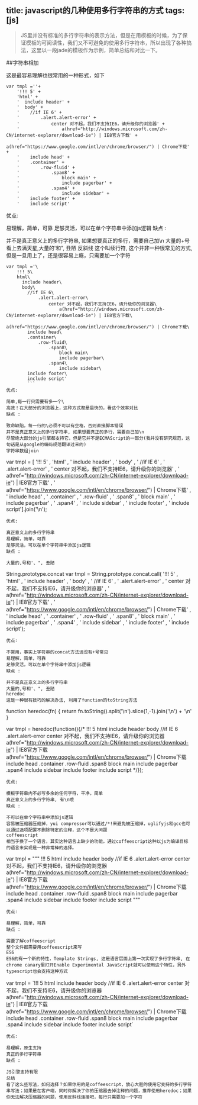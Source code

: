 title: javascript的几种使用多行字符串的方式
tags: [js]
---

> JS里并没有标准的多行字符串的表示方法，但是在用模板的时候，为了保证模板的可阅读性，我们又不可避免的使用多行字符串，所以出现了各种搞法，这里以一段jade的模板作为示例，简单总结和对比一下。

##字符串相加

这是最容易理解也很常用的一种形式，如下
```
var tmpl =''+
    '!!! 5' +
    'html' +
    '  include header' +
    '  body' +
    '    //if IE 6' +
    '        .alert.alert-error' +
    '            center 对不起，我们不支持IE6，请升级你的浏览器' +
    '                a(href="http://windows.microsoft.com/zh-CN/internet-explorer/download-ie") | IE8官方下载' +
    '                a(href="https://www.google.com/intl/en/chrome/browser/") | Chrome下载' +
    '    include head' +
    '    .container' +
    '        .row-fluid' +
    '            .span8' +
    '                block main' +
    '                include pagerbar' +
    '            .span4' +
    '                include sidebar' +
    '    include footer' +
    '    include script'
```
优点:

易理解，简单，可靠
足够灵活，可以在单个字符串中添加js逻辑
缺点 :

并不是真正意义上的多行字符串, 如果想要真正的多行，需要自己加\n
大量的+号看上去满天星,大量的'和", 丑陋
反斜线
这个叫续行符, 这个并非一种很常见的方式, 但是一旦用上了，还是很容易上瘾，只需要加一个字符
```
var tmpl ='\
    !!! 5\
    html\
      include header\
      body\
        //if IE 6\
            .alert.alert-error\
                center 对不起，我们不支持IE6，请升级你的浏览器\
                    a(href="http://windows.microsoft.com/zh-CN/internet-explorer/download-ie") | IE8官方下载\
                    a(href="https://www.google.com/intl/en/chrome/browser/") | Chrome下载\
        include head\
        .container\
            .row-fluid\
                .span8\
                    block main\
                    include pagerbar\
                .span4\
                    include sidebar\
        include footer\
        include script'
        ```
优点:

简单,每一行只需要有多一个\
高效！在大部分的浏览器上，这种方式都是最快的，看这个效率对比
缺点 :

致命缺陷，每一行的\必须不可以有空格，否则直接脚本错误
并不是真正意义上的多行字符串, 如果想要真正的多行，需要自己加\n
尽管绝大部分的js引擎都支持它，但是它并不是ECMAScript的一部分(我并没有研究规范，这句话是从google的编码规范翻译过来的)
字符串数组join
```
var tmpl = [
    '!!! 5' ,
    'html' ,
    '  include header' ,
    '  body' ,
    '    //if IE 6' ,
    '        .alert.alert-error' ,
    '            center 对不起，我们不支持IE6，请升级你的浏览器' ,
    '                a(href="http://windows.microsoft.com/zh-CN/internet-explorer/download-ie") | IE8官方下载' ,
    '                a(href="https://www.google.com/intl/en/chrome/browser/") | Chrome下载' ,
    '    include head' ,
    '    .container' ,
    '        .row-fluid' ,
    '            .span8' ,
    '                block main' ,
    '                include pagerbar' ,
    '            .span4' ,
    '                include sidebar' ,
    '    include footer' ,
    '    include script'].join('\n');
```
优点:

真正意义上的多行字符串
易理解，简单，可靠
足够灵活，可以在单个字符串中添加js逻辑
缺点 :

大量的,号和'、", 丑陋
```
String.prototype.concat
var tmpl = String.prototype.concat.call(
    '!!! 5' ,
    'html' ,
    '  include header' ,
    '  body' ,
    '    //if IE 6' ,
    '        .alert.alert-error' ,
    '            center 对不起，我们不支持IE6，请升级你的浏览器' ,
    '                a(href="http://windows.microsoft.com/zh-CN/internet-explorer/download-ie") | IE8官方下载' ,
    '                a(href="https://www.google.com/intl/en/chrome/browser/") | Chrome下载' ,
    '    include head' ,
    '    .container' ,
    '        .row-fluid' ,
    '            .span8' ,
    '                block main' ,
    '                include pagerbar' ,
    '            .span4' ,
    '                include sidebar' ,
    '    include footer' ,
    '    include script');
```
优点:

不常用，事实上字符串的concat方法远没有+号常见
易理解，简单，可靠
足够灵活，可以在单个字符串中添加js逻辑
缺点 :

并不是真正意义上的多行字符串
大量的,号和'、", 丑陋
heredoc
这是一种很有技巧的解决办法, 利用了function的toString方法
```
function heredoc(fn) {
    return fn.toString().split('\n').slice(1,-1).join('\n') + '\n'
}

var tmpl = heredoc(function(){/*
    !!! 5
    html
      include header
      body
        //if IE 6
            .alert.alert-error
                center 对不起，我们不支持IE6，请升级你的浏览器
                    a(href="http://windows.microsoft.com/zh-CN/internet-explorer/download-ie") | IE8官方下载
                    a(href="https://www.google.com/intl/en/chrome/browser/") | Chrome下载
        include head
        .container
            .row-fluid
                .span8
                    block main
                    include pagerbar
                .span4
                    include sidebar
        include footer
        include script
 */});
```
优点:

模板字符串内不必写多余的任何字符，干净，简单
真正意义上的多行字符串, 有\n哦
缺点 :

不可以在单个字符串中添加js逻辑
容易被压缩器压缩掉，yui compressor可以通过/*!来避免被压缩掉，uglifyjs和gcc也可以通过选项配置不删除特定的注释，这个不是大问题
coffeescript
相当于换了一个语言，其实这种语言上缺少的功能，通过coffeescript这种以js为编译目标的语言来实现是一种非常棒的选择。
```
var tmpl = """ 
    !!! 5
    html
      include header
      body
        //if IE 6
            .alert.alert-error
                center 对不起，我们不支持IE6，请升级你的浏览器
                    a(href="http://windows.microsoft.com/zh-CN/internet-explorer/download-ie") | IE8官方下载
                    a(href="https://www.google.com/intl/en/chrome/browser/") | Chrome下载
        include head
        .container
            .row-fluid
                .span8
                    block main
                    include pagerbar
                .span4
                    include sidebar
        include footer
        include script
    """
```
优点:

易理解，简单，可靠
缺点 :

需要了解coffeescript
整个文件都需要用coffeescript来写
ES6
ES6的有一个新的特性，Template Strings, 这是语言层面上第一次实现了多行字符串, 在chrome canary里打开Enable Experimental JavaScript就可以使用这个特性，另外typescript也会支持这种方式
```
var tmpl = 
   \`!!! 5
    html
      include header
      body
        //if IE 6
            .alert.alert-error
                center 对不起，我们不支持IE6，请升级你的浏览器
                    a(href="http://windows.microsoft.com/zh-CN/internet-explorer/download-ie") | IE8官方下载
                    a(href="https://www.google.com/intl/en/chrome/browser/") | Chrome下载
        include head
        .container
            .row-fluid
                .span8
                    block main
                    include pagerbar
                .span4
                    include sidebar
        include footer
        include script\`
```
优点:

易理解，原生支持
真正的多行字符串
缺点 :

JS引擎支持有限
总结
看了这么些写法，如何选择？如果你用的是coffeescript，放心大胆的使用它支持的多行字符串写法；如果是在客户端，同时你解决了你的压缩器去掉注释的问题，推荐使用heredoc；如果你无法解决压缩器的问题，使用反斜线连接吧，每行只需要加一个字符